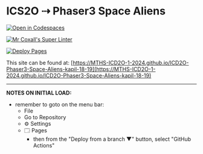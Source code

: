 # ICS2O ⇢ Phaser3 Space Aliens

[![Open in Codespaces](https://classroom.github.com/assets/launch-codespace-2972f46106e565e64193e422d61a12cf1da4916b45550586e14ef0a7c637dd04.svg)](https://classroom.github.com/open-in-codespaces?assignment_repo_id=19099229)

[![Mr Coxall's Super Linter](https://github.com/MTHS-ICD2O-1-2024/ICD2O-Phaser3-Space-Aliens-kapil-18-19/workflows/Mr%20Coxall's%20Super%20Linter/badge.svg)](https://github.com/MTHS-ICD2O-1-2024/ICD2O-Phaser3-Space-Aliens-kapil-18-19/actions)

[![Deploy Pages](https://github.com/MTHS-ICD2O-1-2024/ICD2O-Phaser3-Space-Aliens-kapil-18-19/workflows/Deploy%20Pages/badge.svg)](https://github.com/MTHS-ICD2O-1-2024/ICD2O-Phaser3-Space-Aliens-kapil-18-19/actions)

This site can be found at: [https://MTHS-ICD2O-1-2024.github.io/ICD2O-Phaser3-Space-Aliens-kapil-18-19](https://MTHS-ICD2O-1-2024.github.io/ICD2O-Phaser3-Space-Aliens-kapil-18-19)

---

**NOTES ON INITIAL LOAD:**
- remember to goto on the menu bar:
  - File
  - Go to Repository
  - ⚙ Settings
  - 🗔 Pages
    - then from the "Deploy from a branch ▼" button, select "GitHub Actions"
